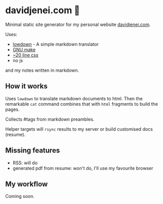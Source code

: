 davidjenei.com 👋
=================

Minimal static site generator for my personal website [davidjenei.com].

Uses:

-   [lowdown] - A simple markdown translator
-   [GNU make]
-   [~20 line css]
-   no js

and my notes written in markdown.

How it works
------------

Uses `lowdown` to translate markdown documents to html. Then the
remarkable `cat` command combines that with `html` fragments to build
the pages.

Collects #tags from markdown preambles.

Helper targets will `rsync` results to my server or build customised
docs (resume).

Missing features
----------------

-   RSS: will do
-   generated pdf from resume: won't do, I'll use my favourite browser

My workflow
-----------

Coming soon.

  [davidjenei.com 👋]: #davidjeneicom-
  [How it works]: #how-it-works
  [Missing features]: #missing-features
  [My workflow]: #my-workflow
  [davidjenei.com]: https://davidjenei.com
  [lowdown]: https://github.com/kristapsdz/lowdown
  [GNU make]: https://www.gnu.org/software/make/
  [~20 line css]: ./style.css
